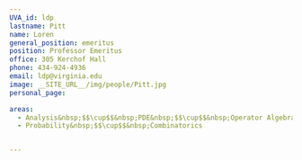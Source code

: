 ```yaml
---
UVA_id: ldp
lastname: Pitt
name: Loren
general_position: emeritus
position: Professor Emeritus
office: 305 Kerchof Hall
phone: 434-924-4936
email: ldp@virginia.edu
image: __SITE_URL__/img/people/Pitt.jpg
personal_page:

areas:
  - Analysis&nbsp;$$\cup$$&nbsp;PDE&nbsp;$$\cup$$&nbsp;Operator Algebras
  - Probability&nbsp;$$\cup$$&nbsp;Combinatorics


---
```

